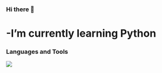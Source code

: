 ### Hi there 👋

<h1>-I’m currently learning Python</h1>

### Languages and Tools

<a href="https://skillicons.dev">
 <img src="https://skillicons.dev/icons?i=html,css,js,bootstrap,python&perline=4">
</a>
